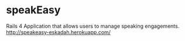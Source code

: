 speakEasy
=========

Rails 4 Application that allows users to manage speaking engagements. http://speakeasy-eskadah.herokuapp.com/
